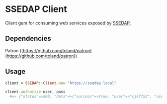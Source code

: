 # SSEDAP Client

Client gem for consuming web services exposed by [SSEDAP](/codykrieger/ssedap).

## Dependencies

Patron ([https://github.com/toland/patron](https://github.com/toland/patron))

## Usage


```ruby
client = SSEDAP::Client.new "https://ssedap.local"

client.authorize user, pass
  #=> {"status"=>200, "data"=>{"success"=>true, "user"=>"cjk7752", "user_info"=>{"role"=>"Admin"}}}
```

